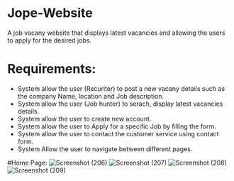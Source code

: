 # Jope-Website
A job vacany website that displays latest vacancies and allowing the users to apply for the desired jobs.

# Requirements:
- System allow the user (Recuriter) to post a new vacany details such as the company Name, location and Job description.
- System allow the user (Job hunter) to serach, display latest vacancies details.
- System allow the user to create new account.
- System allow the user to Apply for a specific Job by filling the form.
- System allow the user to contact the customer service using contact form.
- System Allow the user to navigate between different pages.

#Home Page:
![Screenshot (206)](https://user-images.githubusercontent.com/90986123/224561792-6ec49070-4c88-436c-9b4a-10921bafd05f.png)
![Screenshot (207)](https://user-images.githubusercontent.com/90986123/224561797-eaf7ef0c-c4c2-4e89-a067-4f3e4d67bda6.png)
![Screenshot (208)](https://user-images.githubusercontent.com/90986123/224561800-6db82d47-fe74-4d7d-8ee3-ca39ead8fe7e.png)
![Screenshot (209)](https://user-images.githubusercontent.com/90986123/224561801-1c9ab8f2-b732-439c-aa63-eec65ca8a13d.png)

